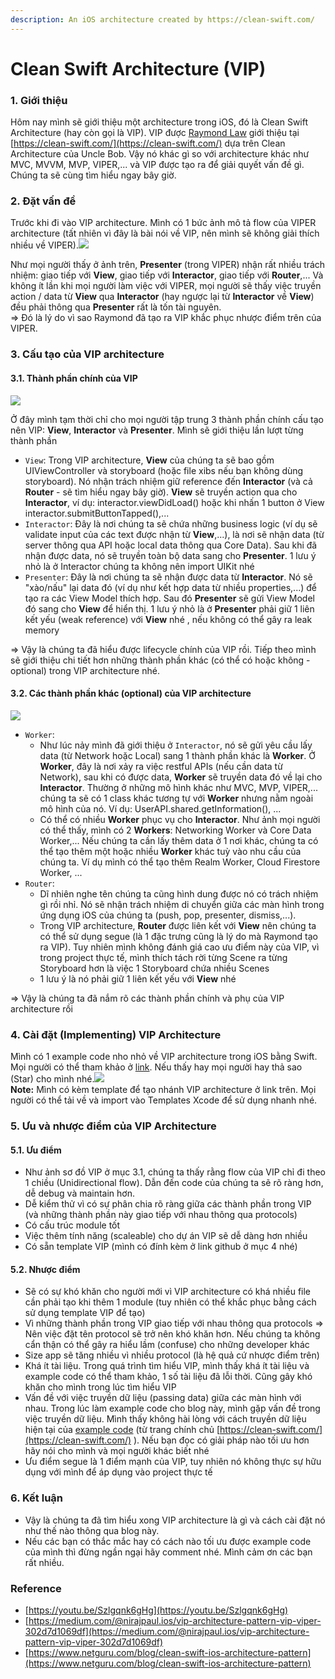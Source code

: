 ```yaml
---
description: An iOS architecture created by https://clean-swift.com/
---
```


# Clean Swift Architecture (VIP)

### 1. Giới thiệu <a href="#_1-gioi-thieu-0" id="_1-gioi-thieu-0"></a>

Hôm nay mình sẽ giới thiệu một architecture trong iOS, đó là Clean Swift Architecture (hay còn gọi là VIP). VIP được [Raymond Law](https://clean-swift.com/about/) giới thiệu tại [https://clean-swift.com/](https://clean-swift.com/) dựa trên Clean Architecture của Uncle Bob. Vậy nó khác gì so với architecture khác như MVC, MVVM, MVP, VIPER,... và VIP được tạo ra để giải quyết vấn đề gì. Chúng ta sẽ cùng tìm hiểu ngay bây giờ.

### 2. Đặt vấn đề <a href="#_2-dat-van-de-1" id="_2-dat-van-de-1"></a>

Trước khi đi vào VIP architecture. Mình có 1 bức ảnh mô tả flow của VIPER architecture (tất nhiên vì đây là bài nói về VIP, nên mình sẽ không giải thích nhiều về VIPER).![](https://images.viblo.asia/6df494d8-c981-4075-9e3a-323917bd47e1.png)

Như mọi người thấy ở ảnh trên, **Presenter** (trong VIPER) nhận rất nhiều trách nhiệm: giao tiếp với **View**, giao tiếp với **Interactor**, giao tiếp với **Router**,... Và không ít lần khi mọi người làm việc với VIPER, mọi người sẽ thấy việc truyền action / data từ **View** qua **Interactor** (hay ngược lại từ **Interactor** về **View**) đều phải thông qua **Presenter** rất là tốn tài nguyên.\
\=> Đó là lý do vì sao Raymond đã tạo ra VIP khắc phục nhược điểm trên của VIPER.

### 3. Cấu tạo của VIP architecture <a href="#_3-cau-tao-cua-vip-architecture-2" id="_3-cau-tao-cua-vip-architecture-2"></a>

#### 3.1. Thành phần chính của VIP <a href="#_31-thanh-phan-chinh-cua-vip-3" id="_31-thanh-phan-chinh-cua-vip-3"></a>

![](https://images.viblo.asia/92037776-5d32-4ccf-bd22-ac727eba3bc3.png)

Ở đây mình tạm thời chỉ cho mọi người tập trung 3 thành phần chính cấu tạo nên VIP: **View**, **Interactor** và **Presenter**. Mình sẽ giới thiệu lần lượt từng thành phần

* `View`: Trong VIP architecture, **View** của chúng ta sẽ bao gồm UIViewController và storyboard (hoặc file xibs nếu bạn không dùng storyboard). Nó nhận trách nhiệm giữ reference đến **Interactor** (và cả **Router** - sẽ tìm hiểu ngay bây giờ). **View** sẽ truyền action qua cho **Interactor**, ví dụ: interactor.viewDidLoad() hoặc khi nhấn 1 button ở View interactor.submitButtonTapped(),...
* `Interactor`: Đây là nơi chúng ta sẽ chứa những business logic (ví dụ sẽ validate input của các text được nhận từ **View**,...), là nơi sẽ nhận data (từ server thông qua API hoặc local data thông qua Core Data). Sau khi đã nhận được data, nó sẽ truyền toàn bộ data sang cho **Presenter**. 1 lưu ý nhỏ là ở Interactor chúng ta không nên import UIKit nhé
* `Presenter`: Đây là nơi chúng ta sẽ nhận được data từ **Interactor**. Nó sẽ "xào/nấu" lại data đó (ví dụ như kết hợp data từ nhiều properties,...) để tạo ra các View Model thích hợp. Sau đó **Presenter** sẽ gửi View Model đó sang cho **View** để hiển thị. 1 lưu ý nhỏ là ở **Presenter** phải giữ 1 liên kết yếu (weak reference) với **View** nhé , nếu không có thể gây ra leak memory

\=> Vậy là chúng ta đã hiểu được lifecycle chính của VIP rồi. Tiếp theo mình sẽ giới thiệu chi tiết hơn những thành phần khác (có thể có hoặc không - optional) trong VIP architecture nhé.

#### 3.2. Các thành phần khác (optional) của VIP architecture <a href="#_32-cac-thanh-phan-khac-optional-cua-vip-architecture-4" id="_32-cac-thanh-phan-khac-optional-cua-vip-architecture-4"></a>

![](https://images.viblo.asia/503e3cb9-84f5-4cfe-9890-e3c92fe4bc28.png)

* `Worker`:
  * Như lúc nảy mình đã giới thiệu ở `Interactor`, nó sẽ gửi yêu cầu lấy data (từ Network hoặc Local) sang 1 thành phần khác là **Worker**. Ở **Worker**, đây là nơi xảy ra việc restful APIs (nếu cần data từ Network), sau khi có được data, **Worker** sẽ truyền data đó về lại cho **Interactor**. Thường ở những mô hình khác như MVC, MVP, VIPER,... chúng ta sẽ có 1 class khác tương tự với **Worker** nhưng nằm ngoài mô hình của nó. Ví dụ: UserAPI.shared.getInformation(), ...
  * Có thể có nhiều **Worker** phục vụ cho **Interactor**. Như ảnh mọi người có thể thấy, mình có 2 **Workers**: Networking Worker và Core Data Worker,... Nếu chúng ta cần lấy thêm data ở 1 nơi khác, chúng ta có thể tạo thêm một hoặc nhiều **Worker** khác tuỳ vào nhu cầu của chúng ta. Ví dụ mình có thể tạo thêm Realm Worker, Cloud Firestore Worker, ...
* `Router`:
  * Dĩ nhiên nghe tên chúng ta cũng hình dung được nó có trách nhiệm gì rồi nhỉ. Nó sẽ nhận trách nhiệm di chuyển giữa các màn hình trong ứng dụng iOS của chúng ta (push, pop, presenter, dismiss,...).
  * Trong VIP architecture, **Router** được liên kết với **View** nên chúng ta có thể sử dụng segue (là 1 đặc trưng cũng là lý do mà Raymond tạo ra VIP). Tuy nhiên mình không đánh giá cao ưu điểm này của VIP, vì trong project thực tế, mình thích tách rời từng Scene ra từng Storyboard hơn là việc 1 Storyboard chứa nhiều Scenes
  * 1 lưu ý là nó phải giữ 1 liên kết yếu với **View** nhé

\=> Vậy là chúng ta đã nắm rõ các thành phần chính và phụ của VIP architecture rồi

### 4. Cài đặt (Implementing) VIP Architecture <a href="#_4-cai-dat-implementing-vip-architecture-5" id="_4-cai-dat-implementing-vip-architecture-5"></a>

Mình có 1 example code nho nhỏ về VIP architecture trong iOS bằng Swift. Mọi người có thể tham khảo ở [link](https://github.com/kien-hoang/TMDB-Movies-VIP). Nếu thấy hay mọi người hay thả sao (Star) cho mình nhé.![](https://images.viblo.asia/888d955e-ff75-4615-a1c4-58b74da504cb.png)\
**Note:** Mình có kèm template để tạo nhánh VIP architecture ở link trên. Mọi người có thể tải về và import vào Templates Xcode để sử dụng nhanh nhé.

### 5. Ưu và nhược điểm của VIP Architecture <a href="#_5-uu-va-nhuoc-diem-cua-vip-architecture-6" id="_5-uu-va-nhuoc-diem-cua-vip-architecture-6"></a>

#### 5.1. Ưu điểm <a href="#_51-uu-diem-7" id="_51-uu-diem-7"></a>

* Như ảnh sơ đồ VIP ở mục 3.1, chúng ta thấy rằng flow của VIP chỉ đi theo 1 chiều (Unidirectional flow). Dẫn đến code của chúng ta sẽ rõ ràng hơn, dễ debug và maintain hơn.
* Dễ kiểm thử vì có sự phân chia rõ ràng giữa các thành phần trong VIP (và những thành phần này giao tiếp với nhau thông qua protocols)
* Có cấu trúc module tốt
* Việc thêm tính năng (scaleable) cho dự án VIP sẽ dễ dàng hơn nhiều
* Có sẵn template VIP (mình có đính kèm ở link github ở mục 4 nhé)

#### 5.2. Nhược điểm <a href="#_52-nhuoc-diem-8" id="_52-nhuoc-diem-8"></a>

* Sẽ có sự khó khăn cho người mới vì VIP architecture có khá nhiều file cần phải tạo khi thêm 1 module (tuy nhiên có thể khắc phục bằng cách sử dụng template VIP để tạo)
* Vì những thành phần trong VIP giao tiếp với nhau thông qua protocols => Nên việc đặt tên protocol sẽ trở nên khó khăn hơn. Nếu chúng ta không cẩn thận có thể gây ra hiểu lầm (confuse) cho những developer khác
* Size app sẽ tăng nhiều vì nhiều protocol (là hệ quả cứ nhược điểm trên)
* Khá ít tài liệu. Trong quá trình tìm hiểu VIP, mình thấy khá ít tài liệu và example code có thể tham khảo, 1 số tài liệu đã lỗi thời. Cũng gây khó khăn cho mình trong lúc tìm hiểu VIP
* Vấn đề với việc truyền dữ liệu (passing data) giữa các màn hình với nhau. Trong lúc làm example code cho blog này, mình gặp vấn đề trong việc truyền dữ liệu. Mình thấy không hài lòng với cách truyền dữ liệu hiện tại của [example code](https://github.com/Clean-Swift/CleanStore) (từ trang chính chủ [https://clean-swift.com/](https://clean-swift.com/) ). Nếu bạn đọc có giải pháp nào tối ưu hơn hãy nói cho mình và mọi người khác biết nhé
* Ưu điểm segue là 1 điểm mạnh của VIP, tuy nhiên nó không thực sự hữu dụng với mình để áp dụng vào project thực tế

### 6. Kết luận <a href="#_6-ket-luan-9" id="_6-ket-luan-9"></a>

* Vậy là chúng ta đã tìm hiểu xong VIP architecture là gì và cách cài đặt nó như thế nào thông qua blog này.
* Nếu các bạn có thắc mắc hay có cách nào tối ưu được example code của mình thì đừng ngần ngại hãy comment nhé. Mình cảm ơn các bạn rất nhiều.

### Reference <a href="#_reference-10" id="_reference-10"></a>

* [https://youtu.be/Szlgqnk6gHg](https://youtu.be/Szlgqnk6gHg)
* [https://medium.com/@nirajpaul.ios/vip-architecture-pattern-vip-viper-302d7d1069df](https://medium.com/@nirajpaul.ios/vip-architecture-pattern-vip-viper-302d7d1069df)
* [https://www.netguru.com/blog/clean-swift-ios-architecture-pattern](https://www.netguru.com/blog/clean-swift-ios-architecture-pattern)
